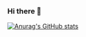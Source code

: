 ### Hi there 👋

[![Anurag's GitHub stats](https://github-readme-stats.vercel.app/api?username=bqyden)](https://github.com/anuraghazra/github-readme-stats)
